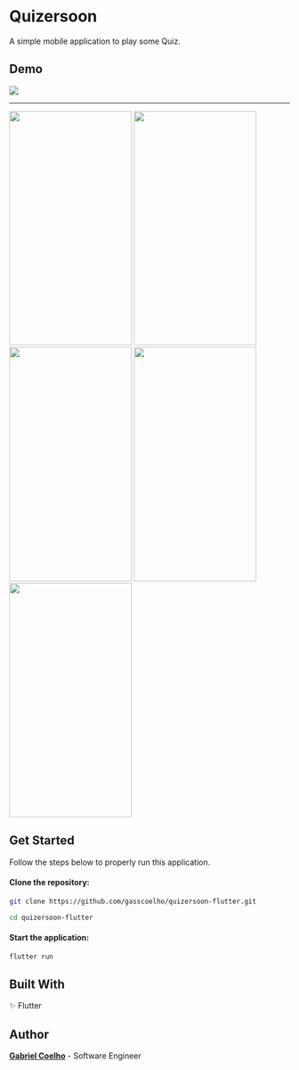 # Quizersoon

A simple mobile application to play some Quiz.

## Demo

![](https://media.giphy.com/media/dsdAOukPcX8bxADwEU/giphy.gif)

---

<p align="start">
  <img width="220" height="420" src="https://i.imgur.com/xM6Rnps.jpg">
  <img width="220" height="420" src="https://i.imgur.com/JLTTHM3.jpg">
  <img width="220" height="420" src="https://i.imgur.com/mCuPuUF.jpg">
  <img width="220" height="420" src="https://i.imgur.com/QcdN86z.jpg">
  <img width="220" height="420" src="https://i.imgur.com/4pB6VSn.jpg">
</p>

## Get Started

Follow the steps below to properly run this application.

#### Clone the repository:

```bash
git clone https://github.com/gasscoelho/quizersoon-flutter.git
```

```bash
cd quizersoon-flutter
```

#### Start the application:

```bash
flutter run
```

## Built With

✨ Flutter <br />

## Author

**[Gabriel Coelho](https://gasscoelho.me/en)** - Software Engineer
